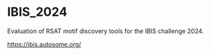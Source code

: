 # IBIS_2024

Evaluation of RSAT motif discovery tools for the IBIS challenge 2024. 

<https://ibis.autosome.org/>



